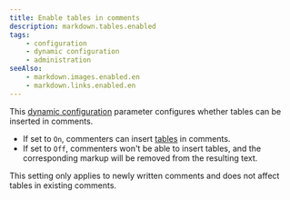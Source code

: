 ```yaml
---
title: Enable tables in comments
description: markdown.tables.enabled
tags:
    - configuration
    - dynamic configuration
    - administration
seeAlso:
    - markdown.images.enabled.en
    - markdown.links.enabled.en
---
```


This [dynamic configuration](/configuration/backend/dynamic) parameter configures whether tables can be inserted in comments.

<!--more-->

* If set to `On`, commenters can insert [tables](/kb/markdown#tables) in comments.
* If set to `Off`, commenters won't be able to insert tables, and the corresponding markup will be removed from the resulting text.
 
This setting only applies to newly written comments and does not affect tables in existing comments.
